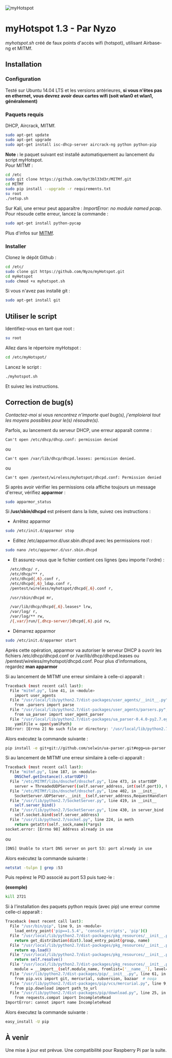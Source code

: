 ![myHotspot](http://mtfo.fr/myhotspot.png)
# myHotspot 1.3 - Par Nyzo
*myhotspot.sh* créé de faux points d'accès wifi (hotspot), utilisant Airbase-ng et MITMf.
## Installation
### Configuration
Testé sur Ubuntu 14.04 LTS et les versions antérieures, **si vous n'êtes pas en ethernet, vous devrez avoir deux cartes wifi (soit wlan0 et wlan1, généralement)**
### Paquets requis
DHCP, Aircrack, MITMf.
```sh
sudo apt-get update
sudo apt-get upgrade
sudo apt-get install isc-dhcp-server aircrack-ng python python-pip
```
**Note :** le paquet suivant est installé automatiquement au lancement du script myHotspot.<br>
Pour MITMf :
```sh
cd /etc
sudo git clone https://github.com/byt3bl33d3r/MITMf.git
cd MITMf
sudo pip install --upgrade -r requirements.txt
su root
./setup.sh
```
Sur Kali, une erreur peut apparaître : *ImportError: no module named pcap*. Pour résoude cette erreur, lancez la commande : 
```sh
sudo apt-get install python-pycap
```
Plus d'infos sur [MITMf].
### Installer
Clonez le dépôt Github :
```sh
cd /etc/
sudo clone git https://github.com/Nyzo/myHotspot.git
cd myHotspot
sudo chmod +x myhotspot.sh
```
Si vous n'avez pas installé git :
```sh
sudo apt-get install git
```
## Utiliser le script
Identifiez-vous en tant que root :
```sh
su root
```
Allez dans le répertoire myHotspot :
```sh
cd /etc/myHotspot/
```
Lancez le script :
```sh
./myhotspot.sh
```
Et suivez les instructions.
## Correction de bug(s)
*Contactez-moi si vous rencontrez n'importe quel bug(s), j'emploierai tout les moyens possibles pour le(s) résoudre(s).*

Parfois, au lancement du serveur DHCP, une erreur apparaît comme :
```
Can't open /etc/dhcp/dhcp.conf: permission denied
```
ou
```
Can't open /var/lib/dhcp/dhcpd.leases: permission denied.
```
ou
```
Can't open /pentest/wireless/myhotspot/dhcpd.conf: Permission denied
```

Si après avoir vérifier les permissions cela affiche toujours un message d'erreur, vérifiez **apparmor** :
```sh
sudo apparmor_status
```

Si **/usr/sbin/dhcpd** est présent dans la liste, suivez ces instructions :

* Arrêtez apparmor
```sh
sudo /etc/init.d/apparmor stop
```
* Editez /etc/apparmor.d/usr.sbin.dhcpd avec les permissions root :
```sh
sudo nano /etc/apparmor.d/usr.sbin.dhcpd
```
* Et assurez-vous que le fichier contient ces lignes (peu importe l'ordre) :
```sh
  /etc/dhcp/ r,
  /etc/dhcp/** r,
  /etc/dhcpd{,6}.conf r,
  /etc/dhcpd{,6}_ldap.conf r,
  /pentest/wireless/myhotspot/dhcpd{,6}.conf r,

  /usr/sbin/dhcpd mr,

  /var/lib/dhcp/dhcpd{,6}.leases* lrw,
  /var/log/ r,
  /var/log/** rw,
  /{,var/}run/{,dhcp-server/}dhcpd{,6}.pid rw,
```
* Démarrez apparmor
```sh
sudo /etc/init.d/apparmor start
```

Après cette opération, apparmor va autoriser le serveur DHCP à ouvrir les fichiers /etc/dhcp/dhcpd.conf or /var/lib/dhcp/dhcpd.leases ou /pentest/wireless/myhotspot/dhcpd.conf. Pour plus d'informations, regardez **man apparmor**


Si au lancement de MITMf une erreur similaire à celle-ci apparaît :
```sh
Traceback (most recent call last):
  File "mitmf.py", line 41, in <module>
    import user_agents
  File "/usr/local/lib/python2.7/dist-packages/user_agents/__init__.py", line 3, in <module>
    from .parsers import parse
  File "/usr/local/lib/python2.7/dist-packages/user_agents/parsers.py", line 4, in <module>
    from ua_parser import user_agent_parser
  File "/usr/local/lib/python2.7/dist-packages/ua_parser-0.4.0-py2.7.egg/ua_parser/user_agent_parser.py", line 460, in <module>
    yamlFile = open(yamlPath)
IOError: [Errno 2] No such file or directory: '/usr/local/lib/python2.7/dist-packages/ua_parser-0.4.0-py2.7.egg/ua_parser/regexes.yaml'
```
Alors exécutez la commande suivante :
```sh
pip install -e git+git://github.com/selwin/ua-parser.git#egg=ua-parser
```


Si au lancement de MITMf une erreur similaire à celle-ci apparaît :
```sh
Traceback (most recent call last):
  File "mitmf.py", line 187, in <module>
    DNSChef.getInstance().startUDP()
  File "/etc/MITMf/libs/dnschef/dnschef.py", line 473, in startUDP
    server = ThreadedUDPServer((self.server_address, int(self.port)), UDPHandler)
  File "/etc/MITMf/libs/dnschef/dnschef.py", line 402, in __init__
    SocketServer.UDPServer.__init__(self,server_address,RequestHandlerClass) 
  File "/usr/lib/python2.7/SocketServer.py", line 419, in __init__
    self.server_bind()
  File "/usr/lib/python2.7/SocketServer.py", line 430, in server_bind
    self.socket.bind(self.server_address)
  File "/usr/lib/python2.7/socket.py", line 224, in meth
    return getattr(self._sock,name)(*args)
socket.error: [Errno 98] Address already in use
```
ou
```sh
[DNS] Unable to start DNS server on port 53: port already in use
```
Alors exécutez la commande suivante :
```sh
netstat -tulpn | grep :53
```
Puis repérez le PID associé au port 53 puis tuez-le :

**(exemple)**
```sh
kill 2721
```


Si à l'installation des paquets python requis (avec pip) une erreur comme celle-ci apparaît :
```sh
Traceback (most recent call last):
  File "/usr/bin/pip", line 9, in <module>
    load_entry_point('pip==1.5.4', 'console_scripts', 'pip')()
  File "/usr/local/lib/python2.7/dist-packages/pkg_resources/__init__.py", line 546, in load_entry_point
    return get_distribution(dist).load_entry_point(group, name)
  File "/usr/local/lib/python2.7/dist-packages/pkg_resources/__init__.py", line 2666, in load_entry_point
    return ep.load()
  File "/usr/local/lib/python2.7/dist-packages/pkg_resources/__init__.py", line 2339, in load
    return self.resolve()
  File "/usr/local/lib/python2.7/dist-packages/pkg_resources/__init__.py", line 2345, in resolve
    module = __import__(self.module_name, fromlist=['__name__'], level=0)
  File "/usr/lib/python2.7/dist-packages/pip/__init__.py", line 61, in <module>
    from pip.vcs import git, mercurial, subversion, bazaar  # noqa
  File "/usr/lib/python2.7/dist-packages/pip/vcs/mercurial.py", line 9, in <module>
    from pip.download import path_to_url
  File "/usr/lib/python2.7/dist-packages/pip/download.py", line 25, in <module>
    from requests.compat import IncompleteRead
ImportError: cannot import name IncompleteRead
```
Alors éxecutez la commande suivante :
```sh
easy_install -U pip
```
## À venir
Une mise à jour est prévue. Une compatibilité pour Raspberry Pi par la suite.

[MITMf]:https://github.com/byt3bl33d3r/MITMf
